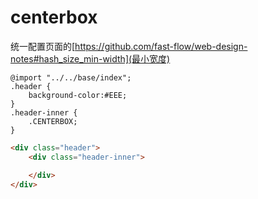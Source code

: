 # centerbox

统一配置页面的[https://github.com/fast-flow/web-design-notes#hash_size_min-width](最小宽度)

```less
@import "../../base/index";
.header {
    background-color:#EEE;
}
.header-inner {
    .CENTERBOX;
}
```

```html
<div class="header">
    <div class="header-inner">

    </div>
</div>
```

